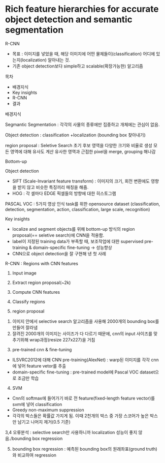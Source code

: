 # Rich feature hierarchies for accurate object detection and semantic segmentation

R-CNN
- 목표 : 이미지를 넣었을 때, 해당 이미지에 어떤 물체들이(classification) 어디에 있는지(localization) 알아내는 것.
- 기존 object detection보다 simple하고 scalable(확장가능한) 알고리즘

목차
- 배경지식
- Key insights
- R-CNN
- 결과

배경지식

Segmantic Segmentation : 각각의 사물의 종류에만 집중하고 개체에는 관심이 없음. 

Object detection : classification +localization (bounding box 찾아내기)

region proposal : Seletive Search
초기 후보 영역을 다양한 크기와 비율로 생성
모든 영역에 대해 유사도 계산
유사한 영역과 근접한 pixel을 merge, grouping 해나감

Bottom-up

Object detection
- SIFT (Scale-Invariant feature transform) : 이미지의 크기, 회전 변환에도 영향을 받지 않고 비슷한 특징끼리 매칭을 해줌.
- HOG : 각 셀마다 EDGE 픽셀들의 방향에 대한 히스토그램 

PASCAL VOC : 5가지 영상 인식 task를 위한 opensource dataset
(classification, detection, segmentation, action, classification, large scale, recognition)

Key insights
- localize and segment objects를 위해 bottom-up 방식의 region proposal(== seletive search)에 CNN을 적용함.
- label이 지정된 training data가 부족할 때, 보조작업에 대한 supervised pre-training & domain-specific fine-tuning -> 성능향상
- CNN으로 object detection을 잘 구현해 낸 첫 사례 

R-CNN : Regions with CNN features
1. Input image
2. Extract region proposal(~2k)
3. Compute CNN features
4. Classify regions

2. region proposal
  1) 이미지 안에서 selective search 알고리즘을 사용해 2000개의 bounding box를 만들어 잘라냄
  2) 잘려진 2000개의 이미지는 사이즈가 다 다르기 때문에, cnn의 input 사이즈를 맞추기위해 wrap과정(resize 227x227)을 거침
3. pre-trained cnn & fine-tuning
  - ILSVRC2012에 대해 CNN pre-training(AlexNet)
    : warp된 이미지를 각각 cnn에 넣어 feature vetor를 추출
  - domain-specific fine-tuning
    : pre-trained model에 Pascal VOC dataset으로 조금만 학습
4. SVM 
  - Cnn의 softmax에 들어가기 바로 전 feature(fixed-length feature vector)를 svm에 넣어 classification
  - Greedy non-maximum suppression
  - 각각의 박스들은 확률값 가지게 됨. 이때 2천개의 박스 중 가장 스코어가 높은 박스만 남기고 나머지 제거(0.5 기준)

3,4 오류분석 : selective search만 사용하니까 localization 성능이 좋지 않음./bounding box regression

5. bounding box regression : 예측된 bounding box의 원래좌표(ground truth)와 비교하여 regression
